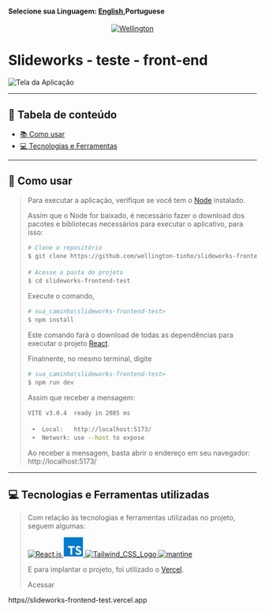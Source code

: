 #### Selecione sua Linguagem: [English](https://github.com/wellington-tinho/slideworks-frontend-test/blob/master/README-pt.md),**Portuguese**

<p align="center">	
<a href="https//slideworks-frontend-test.vercel.app">
<img alt="Wellington" src="http://therealsujitk-vercel-badge.vercel.app/?app=therealsujitk-vercel-badge" />
</a>

</p>

<p align="center">
<h1>Slideworks - teste - front-end</h1>
<img src=".github/Demo.gif" alt="Tela da Aplicação" width="720"/>
</p>

---
## 📌  Tabela de conteúdo
- [📚 Como usar](#-como-usar) 
- [💻 Tecnologias e Ferramentas](#-tecnologias-e-ferramentas-utilizadas) 
---

## 👷 Como usar

>Para executar a aplicação, verifique se você tem o [Node](https://nodejs.org/en/download/) instalado.
>
>Assim que o Node for baixado, é necessário fazer o download dos pacotes e bibliotecas necessários para executar o aplicativo, para isso:
>
>```bash
># Clone o repositório
>$ git clone https://github.com/wellington-tinho/slideworks-frontend-test.git
>
># Acesse a pasta do projeto
>$ cd slideworks-frontend-test
>```
>Execute o comando,
>
>```bash
># sua_caminho\slideworks-frontend-test>
>$ npm install
>```
>Este comando fará o download de todas as dependências para executar o projeto [React](https://react.dev/).
>
>Finalmente, no mesmo terminal, digite
>```bash
># sua_caminho\slideworks-frontend-test>
>$ npm run dev
>```
>
>Assim que receber a mensagem:
>
> ```bash
> VITE v3.0.4  ready in 2085 ms
>
>  ➜  Local:   http://localhost:5173/
>  ➜  Network: use --host to expose
>
>```
>Ao receber a mensagem, basta abrir o endereço em seu navegador: http://localhost:5173/
---

## 💻 Tecnologias e Ferramentas utilizadas
>Com relação às tecnologias e ferramentas utilizadas no projeto, seguem algumas:
>
><p align="left">
><a href="https://react.dev/" target="_blank" rel="noreferrer"> <img src="https://upload.wikimedia.org/wikipedia/commons/a/a7/React-icon.svg" alt="React.js" width="40" height="40"/> </a>
><a href="https://www.typescriptlang.org/" target="_blank" rel="noreferrer"> <img src="https://raw.githubusercontent.com/devicons/devicon/master/icons/typescript/typescript-original.svg" alt="typescript" width="40" height="40"/> </a>
><a href="https://tailwindcss.com/" target="_blank" rel="noreferrer"> <img src="https://upload.wikimedia.org/wikipedia/commons/d/d5/Tailwind_CSS_Logo.svg" alt="Tailwind_CSS_Logo" width="40" height="40"/> </a>
><a href="https://mantine.dev/" target="_blank" rel="noreferrer"> <img src="https://seeklogo.com/images/M/mantine-logo-235E19C978-seeklogo.com.png" alt="mantine" width="40" height="40"/> </a>
></p>
>
>E para implantar o projeto, foi utilizado o [Vercel](https://vercel.com/).
>
>Acessar

https//slideworks-frontend-test.vercel.app